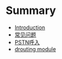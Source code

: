 # Summary

* [Introduction](README.md)
* [常见问题](chapter1.md)
* [PSTN呼入](pstnhu-ru.md)
* [drouting module](drouting-module.md)

